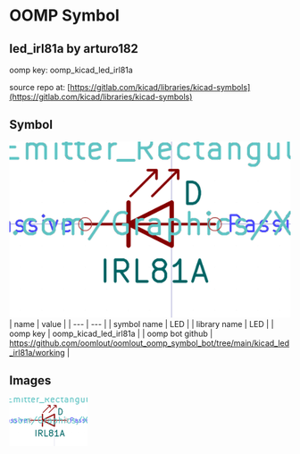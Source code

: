 # OOMP Symbol  
## led_irl81a  by arturo182  
  
oomp key: oomp_kicad_led_irl81a  
  
source repo at: [https://gitlab.com/kicad/libraries/kicad-symbols](https://gitlab.com/kicad/libraries/kicad-symbols)  
## Symbol  
  
[![working.png](working_600.png)](working.png)  
| name | value | 
| --- | --- | 
| symbol name | LED | 
| library name | LED | 
| oomp key | oomp_kicad_led_irl81a | 
| oomp bot github | https://github.com/oomlout/oomlout_oomp_symbol_bot/tree/main/kicad_led_irl81a/working | 
## Images  
  
[![working.png](working_140.png)](working.png)  
